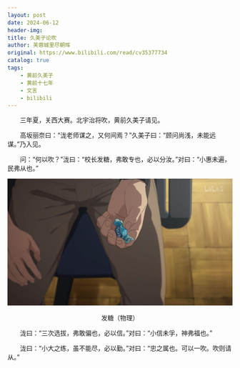 ```yaml
---
layout: post
date: 2024-06-12
header-img: 
title: 久美子论吹
author: 芙蓉城里尽朝晖
original: https://www.bilibili.com/read/cv35377734
catalog: true
tags:
    - 黄前久美子
    - 黄前十七年
    - 文言
    - bilibili
---
```


&emsp;&emsp;三年夏，关西大赛。北宇治将吹，黄前久美子请见。

&emsp;&emsp;高坂丽奈曰：“泷老师谋之，又何间焉？”久美子曰：“顾问尚浅，未能远谋。”乃入见。

&emsp;&emsp;问：“何以吹？”泷曰：“校长发糖，弗敢专也，必以分汝。”对曰：“小惠未遍，民弗从也。”

![](/images/2024-06-12/1.jpg)
<center>发糖（物理）</center>

&emsp;&emsp;泷曰：“三次选拔，弗敢偏也，必以信。”对曰：“小信未孚，神弗福也。”

&emsp;&emsp;泷曰：“小大之练，虽不能尽，必以勤。”对曰：“忠之属也。可以一吹。吹则请从。”
